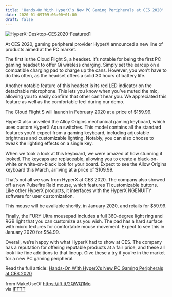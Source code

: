 ```yaml
---
title: 'Hands-On With HyperX’s New PC Gaming Peripherals at CES 2020'
date: 2020-01-09T09:06:00+01:00
draft: false
---
```


![HyperX-Desktop-CES2020-Featured1](https://static.makeuseof.com/wp-content/uploads/2020/01/HyperX-Desktop-CES2020-Featured1.jpg)

At CES 2020, gaming peripheral provider HyperX announced a new line of products aimed at the PC market.

The first is the Cloud Flight S, a headset. It’s notable for being the first PC gaming headset to offer Qi wireless charging. Simply set the earcup on a compatible charging pad to charge up the cans. However, you won’t have to do this often, as the headset offers a solid 30 hours of battery life.

Another notable feature of this headset is its red LED indicator on the detachable microphone. This lets you know when you’ve muted the mic, allowing you to easily confirm that other can’t hear you. We appreciated this feature as well as the comfortable feel during our demo.

The Cloud Flight S will launch in February 2020 at a price of $159.99.

HyperX also unveiled the Alloy Origins mechanical gaming keyboard, which uses custom HyperX Aqua switches. This model contains all the standard features you’d expect from a gaming keyboard, including adjustable brightness and customizable lighting. Notably, you can also choose to tweak the lighting effects on a single key.

When we took a look at this keyboard, we were amazed at how stunning it looked. The keycaps are replaceable, allowing you to create a black-on-white or white-on-black look for your board. Expect to see the Allow Origins keyboard this March, arriving at a price of $109.99.

That’s not all we saw from HyperX at CES 2020. The company also showed off a new Pulsefire Raid mouse, which features 11 customizable buttons. Like other HyperX products, it interfaces with the HyperX NGENUITY software for user customization.

This mouse will be available shortly, in January 2020, and retails for $59.99.

Finally, the FURY Ultra mousepad includes a full 360-degree light ring and RGB light that you can customize as you wish. The pad has a hard surface with micro textures for comfortable mouse movement. Expect to see this in January 2020 for $54.99.

Overall, we’re happy with what HyperX had to show at CES. The company has a reputation for offering reputable products at a fair price, and these all look like fine additions to that lineup. Give these a try if you’re in the market for a new PC gaming peripheral.

Read the full article: [Hands-On With HyperX’s New PC Gaming Peripherals at CES 2020](https://www.makeuseof.com/tag/hyperx-new-pc-gaming-peripherals/)

  
  
from MakeUseOf https://ift.tt/2QWQ1Mo  
via [IFTTT](https://ifttt.com/?ref=da&site=blogger)